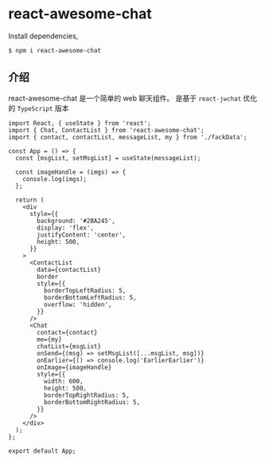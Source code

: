 <!--
 * @Description: your description
 * @Module: module.name
 * @Author: Draco
 * @Email: Draco.coder@gmail.com
 * @Github: https://github.com/draco-china
 * @Date: 2021-06-26 01:46:35
 * @LastEditTime: 2021-06-26 02:38:37
-->

# react-awesome-chat

Install dependencies,

```bash
$ npm i react-awesome-chat
```

## 介绍

react-awesome-chat 是一个简单的 web 聊天组件。
是基于 `react-jwchat` 优化的 `TypeScript` 版本

```tsx
import React, { useState } from 'react';
import { Chat, ContactList } from 'react-awesome-chat';
import { contact, contactList, messageList, my } from './fackData';

const App = () => {
  const [msgList, setMsgList] = useState(messageList);

  const imageHandle = (imgs) => {
    console.log(imgs);
  };

  return (
    <div
      style={{
        background: '#2BA245',
        display: 'flex',
        justifyContent: 'center',
        height: 500,
      }}
    >
      <ContactList
        data={contactList}
        border
        style={{
          borderTopLeftRadius: 5,
          borderBottomLeftRadius: 5,
          overflow: 'hidden',
        }}
      />
      <Chat
        contact={contact}
        me={my}
        chatList={msgList}
        onSend={(msg) => setMsgList([...msgList, msg])}
        onEarlier={() => console.log('EarlierEarlier')}
        onImage={imageHandle}
        style={{
          width: 600,
          height: 500,
          borderTopRightRadius: 5,
          borderBottomRightRadius: 5,
        }}
      />
    </div>
  );
};

export default App;
```
